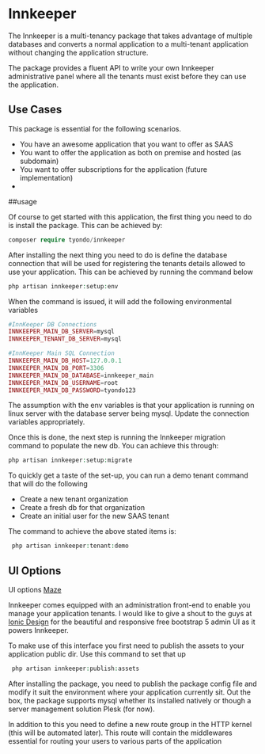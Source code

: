 # Innkeeper 

The Innkeeper is a multi-tenancy package that takes advantage of multiple databases and converts a normal
application to a multi-tenant application without changing the application structure.

The package provides a fluent API to write your own Innkeeper administrative panel where all the tenants
must exist before they can use the application.

## Use Cases

This package is essential for the following scenarios.
* You have an awesome application that you want to offer as SAAS
* You want to offer the application as both on premise and hosted (as subdomain)
* You want to offer subscriptions for the application (future implementation)
* 


##usage

Of course to get started with this application, the first thing you need to do is install the package.
This can be achieved by:

````php
composer require tyondo/innkeeper
````
After installing the next thing you need to do is define the database connection that will be used for registering the tenants
details allowed to use your application. This can be achieved by running the command below
````php
php artisan innkeeper:setup:env
````

When the command is issued, it will add the following environmental variables

````php
#InnKeeper DB Connections
INNKEEPER_MAIN_DB_SERVER=mysql
INNKEEPER_TENANT_DB_SERVER=mysql

#InnKeeper Main SQL Connection
INNKEEPER_MAIN_DB_HOST=127.0.0.1
INNKEEPER_MAIN_DB_PORT=3306
INNKEEPER_MAIN_DB_DATABASE=innkeeper_main
INNKEEPER_MAIN_DB_USERNAME=root
INNKEEPER_MAIN_DB_PASSWORD=tyondo123
````
The assumption with the env variables is that your application is running on linux server with the database server being mysql.
Update the connection variables appropriately.

Once this is done, the next step is running the Innkeeper migration command to populate the new db.
You can achieve this through:

````php
php artisan innkeeper:setup:migrate
````

To quickly get a taste of the set-up, you can run a demo tenant command that will do the following
* Create a new tenant organization
* Create a fresh db for that organization
* Create an initial user for the new SAAS tenant

The command to achieve the above stated items is:

````php
 php artisan innkeeper:tenant:demo
````

## UI Options
UI options [Maze](https://github.com/zuramai/mazer)

Innkeeper comes equipped with an administration front-end to enable you manage your application tenants. I would like to
give a shout to the guys at [Ionic Design](https://github.com/iqonicdesignofficial/hope-ui-design-system) for the beautiful and responsive free bootstrap 5
admin UI as it powers Innkeeper.

To make use of this interface you first need to publish the assets to your application public dir. Use this command to set that up

````php
 php artisan innkeeper:publish:assets
````


After installing the package, you need to publish the package config file and modify it suit the environment
where your application currently sit. Out the box, the package supports mysql whether its installed natively
or though a server management solution Plesk (for now).

In addition to this you need to define a new route group in the HTTP kernel (this will be automated later).
This route will contain the middlewares essential for routing your users to various parts of the application

